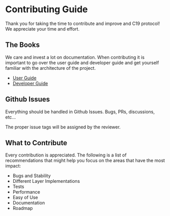 # Contributing Guide

Thank you for taking the time to contribute and improve and C19 protocol! We appreciate your time and effort.

## The Books
We care and invest a lot on documentation. When contributing it is important to go over the user guide and developer guide 
and get yourself familiar with the architecture of the project.

- [User Guide]
- [Developer Guide]

## Github Issues
Everything should be handled in Github Issues. Bugs, PRs, discussions, etc...

The proper issue tags will be assigned by the reviewer.

## What to Contribute
Every contribution is appreciated. The following is a list of recommendations that might help you focus on the areas that have the most impact:
- Bugs and Stability
- Different Layer Implementations
- Tests
- Performance
- Easy of Use
- Documentation
- Roadmap


[User Guide]: (https://c19p.github.io/user-guide/)
[Developer Guide]: (https://c19p.github.io/developer-guide/)

